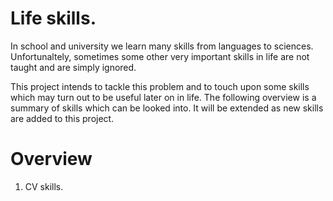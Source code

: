 # Life skills.
In school and university we learn many skills from languages to sciences. Unfortunaltely, sometimes some other very important skills in life are not taught and are simply ignored.

This project intends to tackle this problem and to touch upon some skills which may turn out to be useful later on in life.
The following overview is a summary of skills which can be looked into. It will be extended as new skills are added to this project.

# Overview
1. CV skills.
